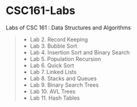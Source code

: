 # CSC161-Labs
Labs of CSC 161 : Data Structures and Algorithms 

 > - Lab 2. Record Keeping 
 > - Lab 3. Bubble Sort 
 > - Lab 4. Insertion Sort and Binary Search 
 > - Lab 5. Population Recursion
 > - Lab 6. Quick Sort
 > - Lab 7. Linked Lists
 > - Lab 8. Stacks and Queues 
 > - Lab 9. Binary Search Trees
 > - Lab 10. AVL Trees  
 > - Lab 11. Hash Tables
